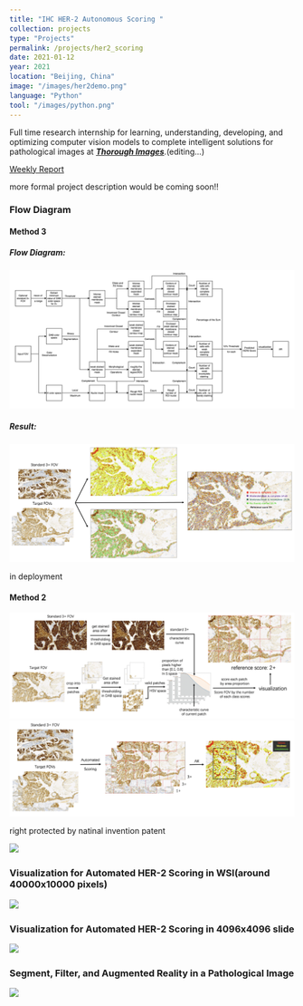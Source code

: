 ```yaml
---
title: "IHC HER-2 Autonomous Scoring "
collection: projects
type: "Projects"
permalink: /projects/her2_scoring
date: 2021-01-12
year: 2021
location: "Beijing, China"
image: "/images/her2demo.png"
language: "Python"
tool: "/images/python.png"
---
```


Full time research internship for learning, understanding, developing, and optimizing computer vision models to complete intelligent solutions for pathological images at [***Thorough Images***](http://thorough.ai/).(editing...)

[Weekly Report](https://docs.google.com/document/d/10F--fGvFPijiZacUawUlXw1b1-bKIR5gRwGxpEDQQqE/edit?usp=sharing)


more formal project description would be coming soon!!

### **Flow Diagram** <br>

#### Method 3
 
##### Flow Diagram:

![](/images/HER2_mtd3_flow_diagram.png)

##### Result:

![](/images/her2_mtd3_ar.png)

in deployment 

#### Method 2

![](/images/her2_mtd2_flow1.png)
![](/images/her2_mtd2_flow_2.png)

right protected by natinal invention patent

![](https://github.com/zcczhang/zcczhang.github.io/blob/master/images/her2process.png?raw=true)

### **Visualization for Automated HER-2 Scoring in WSI(around 40000x10000 pixels)** 

![](https://github.com/zcczhang/zcczhang.github.io/blob/master/images/her2example1.png?raw=true)

### **Visualization for Automated HER-2 Scoring in 4096x4096 slide** 

![](https://github.com/zcczhang/zcczhang.github.io/blob/master/images/her2example2.png?raw=true)

### **Segment, Filter, and Augmented Reality in a Pathological Image**

![](https://github.com/zcczhang/zcczhang.github.io/blob/master/images/her2example3.png?raw=true)